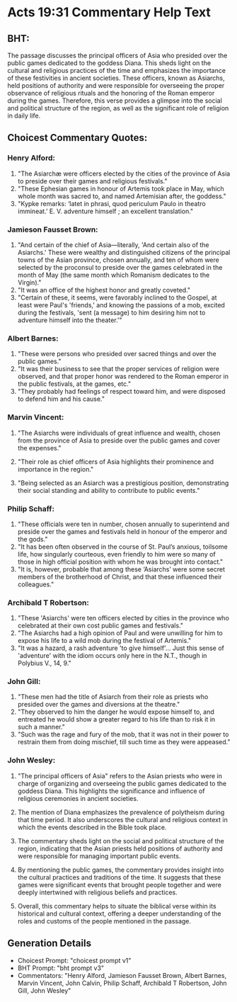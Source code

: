 # Acts 19:31 Commentary Help Text

## BHT:
The passage discusses the principal officers of Asia who presided over the public games dedicated to the goddess Diana. This sheds light on the cultural and religious practices of the time and emphasizes the importance of these festivities in ancient societies. These officers, known as Asiarchs, held positions of authority and were responsible for overseeing the proper observance of religious rituals and the honoring of the Roman emperor during the games. Therefore, this verse provides a glimpse into the social and political structure of the region, as well as the significant role of religion in daily life.

## Choicest Commentary Quotes:
### Henry Alford:
1. "The Asiarchæ were officers elected by the cities of the province of Asia to preside over their games and religious festivals." 
2. "These Ephesian games in honour of Artemis took place in May, which whole month was sacred to, and named Artemisian after, the goddess."
3. "Kypke remarks: ‘latet in phrasi, quod periculum Paulo in theatro immineat.’ E. V. adventure himself ; an excellent translation."

### Jamieson Fausset Brown:
1. "And certain of the chief of Asia—literally, 'And certain also of the Asiarchs.' These were wealthy and distinguished citizens of the principal towns of the Asian province, chosen annually, and ten of whom were selected by the proconsul to preside over the games celebrated in the month of May (the same month which Romanism dedicates to the Virgin)."
2. "It was an office of the highest honor and greatly coveted."
3. "Certain of these, it seems, were favorably inclined to the Gospel, at least were Paul's 'friends,' and knowing the passions of a mob, excited during the festivals, 'sent (a message) to him desiring him not to adventure himself into the theater.'"

### Albert Barnes:
1. "These were persons who presided over sacred things and over the public games."
2. "It was their business to see that the proper services of religion were observed, and that proper honor was rendered to the Roman emperor in the public festivals, at the games, etc."
3. "They probably had feelings of respect toward him, and were disposed to defend him and his cause."

### Marvin Vincent:
1. "The Asiarchs were individuals of great influence and wealth, chosen from the province of Asia to preside over the public games and cover the expenses." 

2. "Their role as chief officers of Asia highlights their prominence and importance in the region." 

3. "Being selected as an Asiarch was a prestigious position, demonstrating their social standing and ability to contribute to public events."

### Philip Schaff:
1. "These officials were ten in number, chosen annually to superintend and preside over the games and festivals held in honour of the emperor and the gods."
2. "It has been often observed in the course of St. Paul’s anxious, toilsome life, how singularly courteous, even friendly to him were so many of those in high official position with whom he was brought into contact."
3. "It is, however, probable that among these ‘Asiarchs’ were some secret members of the brotherhood of Christ, and that these influenced their colleagues."

### Archibald T Robertson:
1. "These 'Asiarchs' were ten officers elected by cities in the province who celebrated at their own cost public games and festivals."
2. "The Asiarchs had a high opinion of Paul and were unwilling for him to expose his life to a wild mob during the festival of Artemis."
3. "It was a hazard, a rash adventure 'to give himself'... Just this sense of 'adventure' with the idiom occurs only here in the N.T., though in Polybius V., 14, 9."

### John Gill:
1. "These men had the title of Asiarch from their role as priests who presided over the games and diversions at the theatre."
2. "They observed to him the danger he would expose himself to, and entreated he would show a greater regard to his life than to risk it in such a manner."
3. "Such was the rage and fury of the mob, that it was not in their power to restrain them from doing mischief, till such time as they were appeased."

### John Wesley:
1. "The principal officers of Asia" refers to the Asian priests who were in charge of organizing and overseeing the public games dedicated to the goddess Diana. This highlights the significance and influence of religious ceremonies in ancient societies.

2. The mention of Diana emphasizes the prevalence of polytheism during that time period. It also underscores the cultural and religious context in which the events described in the Bible took place.

3. The commentary sheds light on the social and political structure of the region, indicating that the Asian priests held positions of authority and were responsible for managing important public events.

4. By mentioning the public games, the commentary provides insight into the cultural practices and traditions of the time. It suggests that these games were significant events that brought people together and were deeply intertwined with religious beliefs and practices.

5. Overall, this commentary helps to situate the biblical verse within its historical and cultural context, offering a deeper understanding of the roles and customs of the people mentioned in the passage.


## Generation Details
- Choicest Prompt: "choicest prompt v1"
- BHT Prompt: "bht prompt v3"
- Commentators: "Henry Alford, Jamieson Fausset Brown, Albert Barnes, Marvin Vincent, John Calvin, Philip Schaff, Archibald T Robertson, John Gill, John Wesley"
